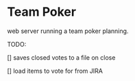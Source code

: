 # Team Poker

web server running a team poker planning.

TODO:

[] saves closed votes to a file on close

[] load items to vote for from JIRA
